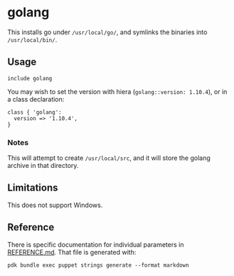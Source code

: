 # golang

This installs go under `/usr/local/go/`, and symlinks the binaries into
`/usr/local/bin/`.

## Usage

~~~ puppet
include golang
~~~

You may wish to set the version with hiera (`golang::version: 1.10.4`), or in
a class declaration:

~~~ puppet
class { 'golang':
  version => '1.10.4',
}
~~~

### Notes

This will attempt to create `/usr/local/src`, and it will store the golang
archive in that directory.

## Limitations

This does not support Windows.

## Reference

There is specific documentation for individual parameters in
[REFERENCE.md](REFERENCE.md). That file is generated with:

~~~
pdk bundle exec puppet strings generate --format markdown
~~~
